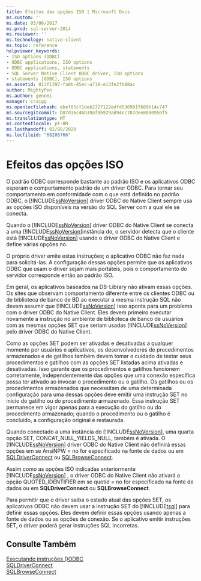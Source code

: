 ```yaml
---
title: Efeitos das opções ISO | Microsoft Docs
ms.custom: ''
ms.date: 03/06/2017
ms.prod: sql-server-2014
ms.reviewer: ''
ms.technology: native-client
ms.topic: reference
helpviewer_keywords:
- ISO options (ODBC)
- ODBC applications, ISO options
- ODBC applications, statements
- SQL Server Native Client ODBC driver, ISO options
- statements [ODBC], ISO options
ms.assetid: 813f1397-fa0b-45ec-a718-e13fe2fb88ac
author: MightyPen
ms.author: genemi
manager: craigg
ms.openlocfilehash: ebef85cf1deb2327122edfd536991f689b14c747
ms.sourcegitcommit: b87d36c46b39af8b929ad94ec707dee8800950f5
ms.translationtype: MT
ms.contentlocale: pt-BR
ms.lasthandoff: 02/08/2020
ms.locfileid: "68206766"
---
```

# <a name="effects-of-iso-options"></a>Efeitos das opções ISO
  O padrão ODBC corresponde bastante ao padrão ISO e os aplicativos ODBC esperam o comportamento padrão de um driver ODBC. Para tornar seu comportamento em conformidade com o que está definido no padrão ODBC, o [!INCLUDE[ssNoVersion](../../../includes/ssnoversion-md.md)] driver ODBC do Native Client sempre usa as opções ISO disponíveis na versão do SQL Server com a qual ele se conecta.  
  
 Quando o [!INCLUDE[ssNoVersion](../../../includes/ssnoversion-md.md)] driver ODBC do Native Client se conecta a uma [!INCLUDE[ssNoVersion](../../../includes/ssnoversion-md.md)]instância do, o servidor detecta que o cliente está [!INCLUDE[ssNoVersion](../../../includes/ssnoversion-md.md)] usando o driver ODBC do Native Client e define várias opções no.  
  
 O próprio driver emite estas instruções; o aplicativo ODBC não faz nada para solicitá-las. A configuração dessas opções permite que os aplicativos ODBC que usam o driver sejam mais portáteis, pois o comportamento do servidor corresponde então ao padrão ISO.  
  
 Em geral, os aplicativos baseados na DB-Library não ativam essas opções. Os sites que observam comportamento diferente entre os clientes ODBC ou de biblioteca de banco de BD ao executar a mesma instrução SQL não devem assumir que [!INCLUDE[ssNoVersion](../../../includes/ssnoversion-md.md)] isso aponta para um problema com o driver ODBC do Native Client. Eles devem primeiro executar novamente a instrução no ambiente de biblioteca de banco de usuários com as mesmas opções SET que seriam usadas [!INCLUDE[ssNoVersion](../../../includes/ssnoversion-md.md)] pelo driver ODBC do Native Client.  
  
 Como as opções SET podem ser ativadas e desativadas a qualquer momento por usuários e aplicativos, os desenvolvedores de procedimentos armazenados e de gatilhos também devem tomar o cuidado de testar seus procedimentos e gatilhos com as opções SET listadas acima ativadas e desativadas. Isso garante que os procedimentos e gatilhos funcionem corretamente, independentemente das opções que uma conexão específica possa ter ativado ao invocar o procedimento ou o gatilho. Os gatilhos ou os procedimentos armazenados que necessitam de uma determinada configuração para uma dessas opções deve emitir uma instrução SET no início do gatilho ou do procedimento armazenado. Essa instrução SET permanece em vigor apenas para a execução do gatilho ou do procedimento armazenado; quando o procedimento ou o gatilho é concluído, a configuração original é restaurada.  
  
 Quando conectado a uma instância do [!INCLUDE[ssNoVersion](../../../includes/ssnoversion-md.md)], uma quarta opção SET, CONCAT_NULL_YIELDS_NULL, também é ativada. O [!INCLUDE[ssNoVersion](../../../includes/ssnoversion-md.md)] driver ODBC do Native Client não definirá essas opções em se AnsiNPW = no for especificado na fonte de dados ou em [SQLDriverConnect](../../native-client-odbc-api/sqldriverconnect.md) ou [SQLBrowseConnect](../../native-client-odbc-api/sqlbrowseconnect.md).  
  
 Assim como as opções ISO indicadas anteriormente [!INCLUDE[ssNoVersion](../../../includes/ssnoversion-md.md)] , o driver ODBC do Native Client não ativará a opção QUOTED_IDENTIFIER em se quotid = no for especificado na fonte de dados ou em **SQLDriverConnect** ou **SQLBrowseConnect**.  
  
 Para permitir que o driver saiba o estado atual das opções SET, os aplicativos ODBC não devem usar a instrução SET do [!INCLUDE[tsql](../../../includes/tsql-md.md)] para definir essas opções. Eles devem definir essas opções usando apenas a fonte de dados ou as opções de conexão. Se o aplicativo emitir instruções SET, o driver poderá gerar instruções SQL incorretas.  
  
## <a name="see-also"></a>Consulte Também  
 [Executando instruções &#40;&#41;ODBC](executing-statements-odbc.md)   
 [SQLDriverConnect](../../native-client-odbc-api/sqldriverconnect.md)   
 [SQLBrowseConnect](../../native-client-odbc-api/sqlbrowseconnect.md)  
  
  
